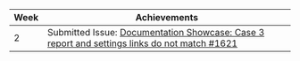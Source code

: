 | Week | Achievements                         |
|------|--------------------------------------|
| 2    | Submitted Issue: [Documentation Showcase: Case 3 report and settings links do not match #1621](https://github.com/reposense/RepoSense/issues/1621) |
